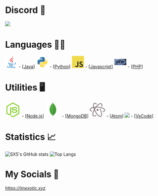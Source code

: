 

# Discord 📱
<img src="https://discord.c99.nl/widget/theme-3/769621242596163607.png">


# Languages 👨‍💻
<img src ="https://raw.githubusercontent.com/devicons/devicon/master/icons/java/java-original.svg" width="40"> - [[Java](https://www.java.com/en/)]
<img src ="https://raw.githubusercontent.com/devicons/devicon/master/icons/python/python-original.svg" width="40"> - [[Python](https://www.python.org/)]
<img src ="https://raw.githubusercontent.com/devicons/devicon/2809b567852a4648062a2d3e7c1c531367458c0b/icons/javascript/javascript-original.svg" width="40"> - [[Javascript](https://www.javascript.com/)]
<img src ="https://raw.githubusercontent.com/devicons/devicon/master/icons/php/php-original.svg" width="40"> - [[PHP](https://www.php.net/)]
 

# Utilities 🖥️
<img src="https://raw.githubusercontent.com/devicons/devicon/master/icons/nodejs/nodejs-original.svg" width="50"> - [[Node.js](https://nodejs.org/en/)]
<img src="https://raw.githubusercontent.com/devicons/devicon/2809b567852a4648062a2d3e7c1c531367458c0b/icons/mongodb/mongodb-original.svg" width="50"> - [[MongoDB](https://www.mongodb.com/)]
<img src ="https://raw.githubusercontent.com/devicons/devicon/master/icons/atom/atom-original.svg" width="50"> - [[Atom](https://atom.io/)]
<img src ="https://blog.leonhassan.co.uk/content/images/2019/06/visual-studio-code.svg" width="50"> - [[VsCode](https://code.visualstudio.com/)]


# Statistics 📈

![SX5's GitHub stats](https://github-readme-stats.vercel.app/api?username=sx5&layout=compact&theme=graywhite)
![Top Langs](https://github-readme-stats.vercel.app/api/top-langs/?username=sx5&layout=compact&theme=gay)     


# My Socials 🎤
*https://imexotic.xyz*
